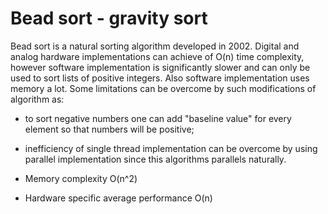 # Bead sort - gravity sort
Bead sort is a natural sorting algorithm developed in 2002. Digital and analog hardware implementations can achieve of O(n) time complexity, however software implementation is significantly slower and can only be used to sort lists of positive integers. Also software implementation uses memory a lot.
Some limitations can be overcome by such modifications of algorithm as:
* to sort negative numbers one can add "baseline value" for every element so that numbers will be positive;
* inefficiency of single thread implementation can be overcome by using parallel implementation since this algorithms parallels naturally.
 
* Memory complexity O(n^2)
* Hardware specific average performance O(n)
